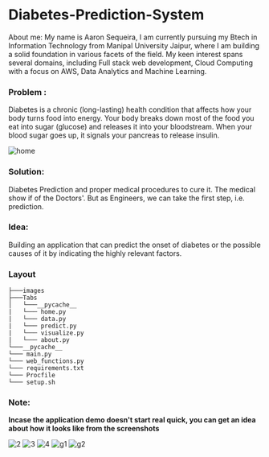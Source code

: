 # Diabetes-Prediction-System

About me: 
My name is Aaron Sequeira, I am currently pursuing my Btech in Information Technology from Manipal University Jaipur, where I am building a solid foundation in various facets of the field. My keen interest spans several domains, including Full stack web development, Cloud Computing with a focus on AWS, Data Analytics and Machine Learning.

### Problem : 

Diabetes is a chronic (long-lasting) health condition that affects how your body turns food into energy. Your body breaks down most of the food you eat into sugar (glucose) and releases it into your bloodstream. When your blood sugar goes up, it signals your pancreas to release insulin.

![home](https://user-images.githubusercontent.com/64016811/198817377-0eef049f-5ef0-414e-97e1-a1cba823346f.png)

### Solution:

Diabetes Prediction and proper medical procedures to cure it. The medical show if of the Doctors'. But as Engineers, we can take the first step, i.e. prediction.

### Idea: 
Building an application that can predict the onset of diabetes or the possible causes of it by indicating the highly relevant factors. 

### Layout

```
├───images
├───Tabs
│   └───__pycache__
|   └─── home.py
|   └─── data.py
|   └─── predict.py
|   └─── visualize.py
|   └─── about.py
└───__pycache__
└─── main.py
└─── web_functions.py
└─── requirements.txt
└─── Procfile
└─── setup.sh
```


### Note:
**Incase the application demo doesn't start real quick, you can get an idea about how it looks like from the screenshots**


![2](https://user-images.githubusercontent.com/64016811/198821366-f8ee30f4-8804-4b70-acdc-99b4cb70ef72.png)
![3](https://user-images.githubusercontent.com/64016811/198821370-fb08c961-caaa-413c-9e89-6620a8014b76.png)
![4](https://user-images.githubusercontent.com/64016811/198821373-2b3c5b83-824d-4297-bf14-7848af48b967.png)
![g1](https://user-images.githubusercontent.com/64016811/198821376-406c0d3a-3f6c-4f8f-90e5-403e7ccc5d02.png)
![g2](https://user-images.githubusercontent.com/64016811/198821377-9f2a046c-99b7-4b06-aab2-ec1a3eb0bf95.png)

